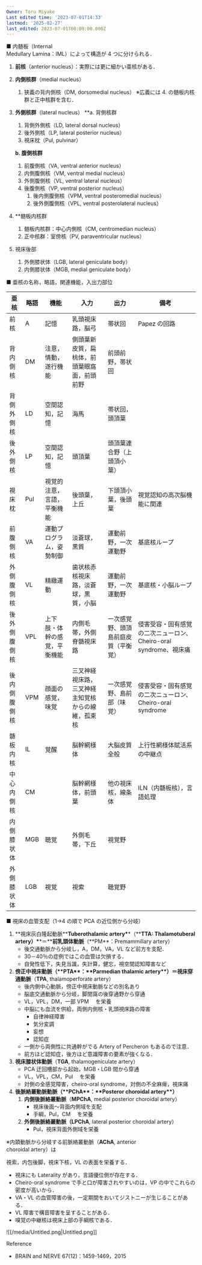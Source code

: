 ```yaml
---
Owner: Toru Miyake
Last edited time: '2023-07-01T14:33'
lastmod: '2025-02-27'
last_edited: 2023-07-01T00:00:00.000Z
---
```



■ 内髄板（Internal  
Medullary Lamina：IML）によって構造が 4 つに分けられる．

1. **前核**（anterior nucleus）：実際には更に細かい亜核がある．
2. **内側核群**（medial nucleus）

   1. 狭義の背内側核（DM, dorsomedial nucleus）
      ※広義には 4. の髄板内核群と正中核群を含む．

3. **外側核群**（lateral nucleus）
   \*\*a. 背側核群

   1. 背側外側核（LD, lateral dorsal nucleus）
   2. 後外側核（LP, lateral posterior nucleus）
   3. 視床枕（Pul, pulvinar）

   **b. 腹側核群**

   1. 前腹側核（VA, ventral anterior nucleus）
   2. 内側腹側核（VM, ventral medial nucleus）
   3. 外側腹側核（VL, ventral lateral nucleus）
   4. 後腹側核（VP, ventral posterior nucleus）
      1. 後内側腹側核（VPM, ventral posteromedial nucleus）
      2. 後外側腹側核（VPL, ventral posterolateral nucleus）

4. \*\*髄板内核群

   1. 髄板内核群：中心内側核（CM, centromedian nucleus）
   2. 正中核群：室傍核（PV, paraventricular nucleus）

5. 視床後部
   1. 外側膝状体（LGB, lateral geniculate body）
   2. 内側膝状体（MGB, medial geniculate body）

■ 亜核の名称，略語，関連機能，入出力部位

| 亜核         | 略語 | 機能                         | 入力                                               | 出力                                 | 備考                                                             |
| ------------ | ---- | ---------------------------- | -------------------------------------------------- | ------------------------------------ | ---------------------------------------------------------------- |
| 前核         | A    | 記憶                         | 乳頭視床路，脳弓                                   | 帯状回                               | Papez の回路                                                     |
| 背内側核     | DM   | 注意，情動，遂行機能         | 側頭葉新皮質，扁桃体，前頭葉眼窩面，前頭前野       | 前頭前野，帯状回                     |                                                                  |
| 背側外側核   | LD   | 空間認知，記憶               | 海馬                                               | 帯状回，頭頂葉                       |                                                                  |
| 後外側核     | LP   | 空間認知，記憶               | 頭頂葉                                             | 頭頂葉連合野（上頭頂小葉）           |                                                                  |
| 視床枕       | Pul  | 視覚的注意，言語，平衡機能   | 後頭葉，上丘                                       | 下頭頂小葉，後頭葉                   | 視覚認知の高次脳機能に関連                                       |
| 前腹側核     | VA   | 運動プログラム，姿勢制御     | 淡蒼球，黒質                                       | 運動前野，一次運動野                 | 基底核ループ                                                     |
| 外側腹側核   | VL   | 精緻運動                     | 歯状核赤核視床路，淡蒼球，黒質，小脳               | 運動前野，一次運動野                 | 基底核・小脳ループ                                               |
| 後外側腹側核 | VPL  | 上下肢・体幹の感覚，平衡機能 | 内側毛帯，外側脊髄視床路                           | 一次感覚野、頭頂島前庭皮質（平衡覚） | 侵害受容・固有感覚の二次ニューロン、Cheiro-oral syndrome、視床痛 |
| 後内側腹側核 | VPM  | 顔面の感覚，味覚             | 三叉神経視床路，三叉神経主知覚核からの線維，孤束核 | 一次感覚野、島前部（味覚）           | 侵害受容・固有感覚の二次ニューロン、Cheiro-oral syndrome         |
| 髄板内核     | IL   | 覚醒                         | 脳幹網様体                                         | 大脳皮質全般                         | 上行性網様体賦活系の中継点                                       |
| 中心内側核   | CM   |                              | 脳幹網様体，前頭葉                                 | 他の視床核，線条体                   | ILN（内髄板核），言語処理                                        |
| 内側膝状体   | MGB  | 聴覚                         | 外側毛帯，下丘                                     | 視覚野                               |                                                                  |
| 外側膝状体   | LGB  | 視覚                         | 視索                                               | 聴覚野                               |                                                                  |

■ 視床の血管支配（1→4 の順で PCA の近位側から分岐）

1. **視床灰白隆起動脈\*\***Tuberothalamic artery\***\*（\*\***TTA: Thalamotuberal artery）\***\*＝\*\***前乳頭体動脈**（**PM\*\*：Premammillary artery）
   - 後交通動脈から分岐し，A，DM，VA，VL など前方を支配．
   - 30－40％の症例ではこの血管は欠損する．
   - 自発性低下，失見当識，失計算，健忘，視空間認知障害など
2. **傍正中視床動脈（\*\***PTA\***\*：\*\***Parmedian thalamic artery\***\*）＝視床穿通動脈**（**TPA**, thalamoperforate artery）
   - 後内側中心動脈，傍正中視床動脈などの別名あり
   - 脳底交通動脈から分岐，脚間窩の後穿通野から穿通
   - VL，VPL，DM，一部 VPM 　を栄養
   - 中脳にも血流を供給，両側内側核・乳頭視床路の障害
     - 自律神経障害
     - 気分変調
     - 妄想
     - 認知症
   - 一側から両側性に共通幹がでる Artery of Percheron もあるので注意．
   - 前方ほど認知症，後方ほど意識障害の要素が強くなる．
3. **視床膝状体動脈**（**TGA**, thalamogeniculate artery）
   - PCA 迂回槽部から起始，MGB・LGB 間から穿通
   - VL，VPL，CM，Pul 　を栄養
   - 対側の全感覚障害，cheiro-oral syndrome，対側の不全麻痺，視床痛
4. **後脈絡叢動脈動脈（\*\***PChA\***\*：\*\***Posteror choroidal artery\***\*）**
   1. **内側後脈絡叢動脈**（**MPChA**, medial posterior choroidal artery）
      - 視床後面～背面内側域を支配
      - 手綱，Pul，CM 　を栄養
   2. **外側後脈絡叢動脈（LPChA**, lateral posterior choroidal artery）
      - Pul，視床背面外側域を栄養

※内頚動脈から分岐する前脈絡叢動脈（**AChA**, anterior  
choroidal artery）は

視索，内包後脚，視床下核，VL の表面を栄養する．

- 視床にも Laterality があり，言語優位側が存在する．
- Cheiro-oral syndrome で手と口が障害されやすいのは，VP の中でこれらの密度が高いから．
- VA・VL の血管障害の後，一定期間をおいてジストニーが生じることがある．
- VL 障害で構音障害を呈することがある．
- 嗅覚の中継核は視床上部の手綱核である．

![[/media/Untitled.png|Untitled.png]]

Reference

- BRAIN and NERVE 67(12)：1459-1469，2015
